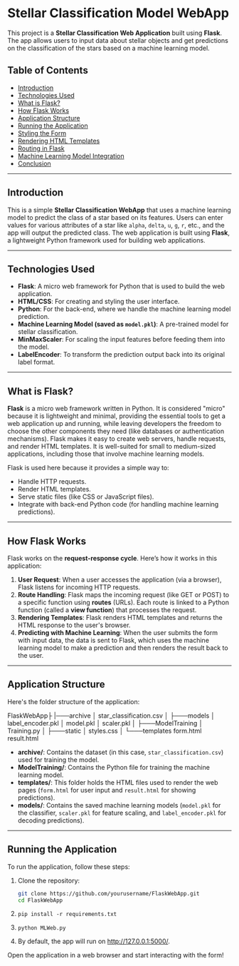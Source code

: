 # Stellar Classification Model WebApp

This project is a **Stellar Classification Web Application** built using **Flask**. The app allows users to input data about stellar objects and get predictions on the classification of the stars based on a machine learning model.

## Table of Contents

- [Introduction](#introduction)
- [Technologies Used](#technologies-used)
- [What is Flask?](#what-is-flask)
- [How Flask Works](#how-flask-works)
- [Application Structure](#application-structure)
- [Running the Application](#running-the-application)
- [Styling the Form](#styling-the-form)
- [Rendering HTML Templates](#rendering-html-templates)
- [Routing in Flask](#routing-in-flask)
- [Machine Learning Model Integration](#machine-learning-model-integration)
- [Conclusion](#conclusion)

---

## Introduction

This is a simple **Stellar Classification WebApp** that uses a machine learning model to predict the class of a star based on its features. Users can enter values for various attributes of a star like `alpha`, `delta`, `u`, `g`, `r`, etc., and the app will output the predicted class. The web application is built using **Flask**, a lightweight Python framework used for building web applications.

---

## Technologies Used

- **Flask**: A micro web framework for Python that is used to build the web application.
- **HTML/CSS**: For creating and styling the user interface.
- **Python**: For the back-end, where we handle the machine learning model prediction.
- **Machine Learning Model (saved as `model.pkl`)**: A pre-trained model for stellar classification.
- **MinMaxScaler**: For scaling the input features before feeding them into the model.
- **LabelEncoder**: To transform the prediction output back into its original label format.

---

## What is Flask?

**Flask** is a micro web framework written in Python. It is considered "micro" because it is lightweight and minimal, providing the essential tools to get a web application up and running, while leaving developers the freedom to choose the other components they need (like databases or authentication mechanisms). Flask makes it easy to create web servers, handle requests, and render HTML templates. It is well-suited for small to medium-sized applications, including those that involve machine learning models.

Flask is used here because it provides a simple way to:

- Handle HTTP requests.
- Render HTML templates.
- Serve static files (like CSS or JavaScript files).
- Integrate with back-end Python code (for handling machine learning predictions).

---

## How Flask Works

Flask works on the **request-response cycle**. Here’s how it works in this application:

1. **User Request**: When a user accesses the application (via a browser), Flask listens for incoming HTTP requests.
2. **Route Handling**: Flask maps the incoming request (like GET or POST) to a specific function using **routes** (URLs). Each route is linked to a Python function (called a **view function**) that processes the request.
3. **Rendering Templates**: Flask renders HTML templates and returns the HTML response to the user's browser.
4. **Predicting with Machine Learning**: When the user submits the form with input data, the data is sent to Flask, which uses the machine learning model to make a prediction and then renders the result back to the user.

---

## Application Structure

Here's the folder structure of the application:

FlaskWebApp├
|───archive
│       star_classification.csv
│
├───models
│       label_encoder.pkl
│       model.pkl
│       scaler.pkl
│
├───ModelTraining
│       Training.py
│
├───static
│       styles.css
│
└───templates
        form.html
        result.html



- **archive/**: Contains the dataset (in this case, `star_classification.csv`) used for training the model.
- **ModelTraining/**: Contains the Python file for training the machine learning model.
- **templates/**: This folder holds the HTML files used to render the web pages (`form.html` for user input and `result.html` for showing predictions).
- **models/**: Contains the saved machine learning models (`model.pkl` for the classifier, `scaler.pkl` for feature scaling, and `label_encoder.pkl` for decoding predictions).

---

## Running the Application

To run the application, follow these steps:

1. Clone the repository:
   ```bash
   git clone https://github.com/yourusername/FlaskWebApp.git
   cd FlaskWebApp
2. ``` Install the required dependencies
   pip install -r requirements.txt

3. ``` Run the flask application
   python MLWeb.py
4. By default, the app will run on http://127.0.0.1:5000/.

Open the application in a web browser and start interacting with the form!
